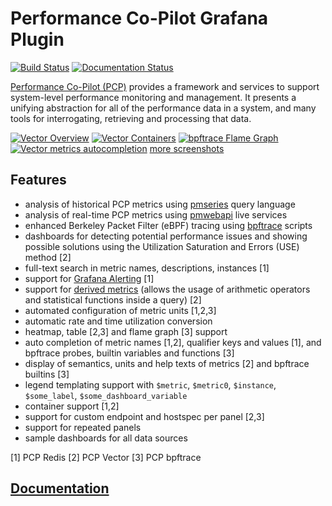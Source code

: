 # Performance Co-Pilot Grafana Plugin

[![Build Status](https://github.com/performancecopilot/grafana-pcp/workflows/CI/badge.svg)](https://github.com/performancecopilot/grafana-pcp/actions?query=workflow:CI)
[![Documentation Status](https://readthedocs.org/projects/grafana-pcp/badge/?version=latest)](https://grafana-pcp.readthedocs.io/en/latest/?badge=latest)

[Performance Co-Pilot (PCP)](https://pcp.io) provides a framework and services to support system-level performance monitoring and management.
It presents a unifying abstraction for all of the performance data in a system, and many tools for interrogating, retrieving and processing that data.

[![Vector Overview](https://raw.githubusercontent.com/performancecopilot/grafana-pcp/main/src/img/screenshots/vector-overview.png)](https://raw.githubusercontent.com/performancecopilot/grafana-pcp/main/src/img/screenshots/vector-overview.png)
[![Vector Containers](https://raw.githubusercontent.com/performancecopilot/grafana-pcp/main/src/img/screenshots/vector-containers.png)](https://raw.githubusercontent.com/performancecopilot/grafana-pcp/main/src/img/screenshots/vector-containers.png)
[![bpftrace Flame Graph](https://raw.githubusercontent.com/performancecopilot/grafana-pcp/main/src/img/screenshots/bpftrace-flame-graph.png)](https://raw.githubusercontent.com/performancecopilot/grafana-pcp/main/src/img/screenshots/bpftrace-flame-graph.png)
[![Vector metrics autocompletion](https://raw.githubusercontent.com/performancecopilot/grafana-pcp/main/src/img/screenshots/vector-metric-autocompletion.png)](https://raw.githubusercontent.com/performancecopilot/grafana-pcp/main/src/img/screenshots/vector-metric-autocompletion.png)
[more screenshots](https://github.com/performancecopilot/grafana-pcp/tree/main/src/img/screenshots)

## Features
* analysis of historical PCP metrics using [pmseries](https://man7.org/linux/man-pages/man1/pmseries.1.html) query language
* analysis of real-time PCP metrics using [pmwebapi](https://man7.org/linux/man-pages/man3/pmwebapi.3.html) live services
* enhanced Berkeley Packet Filter (eBPF) tracing using [bpftrace](https://github.com/iovisor/bpftrace/blob/master/README.md) scripts
* dashboards for detecting potential performance issues and showing possible solutions using the Utilization Saturation and Errors (USE) method [2]
* full-text search in metric names, descriptions, instances [1]
* support for [Grafana Alerting](https://grafana.com/docs/grafana/latest/alerting/create-alerts/) [1]
* support for [derived metrics](https://man7.org/linux/man-pages/man3/pmregisterderived.3.html#DESCRIPTION) (allows the usage of arithmetic operators and statistical functions inside a query) [2]
* automated configuration of metric units [1,2,3]
* automatic rate and time utilization conversion
* heatmap, table [2,3] and flame graph [3] support
* auto completion of metric names [1,2], qualifier keys and values [1], and bpftrace probes, builtin variables and functions [3]
* display of semantics, units and help texts of metrics [2] and bpftrace builtins [3]
* legend templating support with `$metric`, `$metric0`, `$instance`, `$some_label`, `$some_dashboard_variable`
* container support [1,2]
* support for custom endpoint and hostspec per panel [2,3]
* support for repeated panels
* sample dashboards for all data sources

[1] PCP Redis
[2] PCP Vector
[3] PCP bpftrace

## [Documentation](https://grafana-pcp.readthedocs.io)
